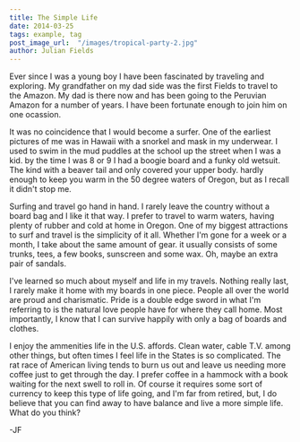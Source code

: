 ```yaml
---
title: The Simple Life
date: 2014-03-25
tags: example, tag
post_image_url:  "/images/tropical-party-2.jpg"
author: Julian Fields
---
```


Ever since I was a young boy I have been fascinated by traveling and
exploring.  My grandfather on my dad side was the first Fields to
travel to the Amazon.  My dad is there now and has been going to the
Peruvian Amazon for a number of years.  I have been fortunate enough
to join him on one ocassion.  

It was no coincidence that I would become a surfer.  One of the earliest
pictures of me was in Hawaii with a snorkel and mask in my underwear.
I used to swim in the mud puddles at the school up the street when I was
a kid.  by the time I was 8 or 9 I had a boogie board and a funky old
wetsuit.  The kind with a beaver tail and only covered your upper body.
hardly enough to keep you warm in the 50 degree waters of Oregon, but as
I recall it didn't stop me.

Surfing and travel go hand in hand.  I rarely leave
the country without
a board bag and I like it that way.  I prefer to travel to warm waters,
having plenty of rubber and cold at home in Oregon.  One of my biggest
attractions to surf and travel is the simplicity of it all.  Whether I'm
gone for a week or a month, I take about the same amount of gear.  it
usually consists of some trunks, tees, a few books, sunscreen and some
wax.  Oh, maybe an extra pair of sandals. 

I've learned so much about myself and life in my travels.  Nothing
really last, I rarely make it home with my boards in one piece.  People
all over the world are proud and charismatic.  Pride is a double edge
sword in what I'm referring to is the natural love people have for where
they call home.  Most importantly, I know that I can survive happily
with only a bag of boards and clothes.  

I enjoy the ammenities life in the U.S. affords.  Clean water, cable
T.V. among other things, but often times I feel life in the States is so
complicated.  The rat race of American living tends to burn us out and
leave us needing more coffee just to get through the day.  I prefer
coffee in a hammock with a book waiting for the next swell to roll in.
Of course it requires some sort of currency to keep this type of life
going, and I'm far from retired, but, I do believe that you can find
away to have balance and live a more simple life.  What do you think? 

-JF
 
